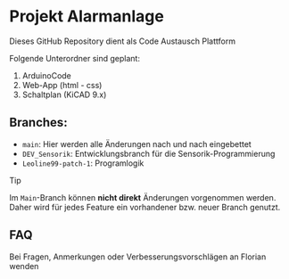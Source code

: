 # Projekt Alarmanlage

Dieses GitHub Repository dient als Code Austausch Plattform

Folgende Unterordner sind geplant:
1. ArduinoCode
2. Web-App (html - css)
3. Schaltplan (KiCAD 9.x)


## Branches:
- `main`: Hier werden alle Änderungen nach und nach eingebettet
- `DEV_Sensorik`: Entwicklungsbranch für die Sensorik-Programmierung
- `Leoline99-patch-1`: Programlogik

> [!TIP]
> Im `Main`-Branch können **nicht direkt** Änderungen vorgenommen werden.  
> Daher wird für jedes Feature ein vorhandener bzw. neuer Branch genutzt.

## FAQ
Bei Fragen, Anmerkungen oder Verbesserungsvorschlägen an Florian wenden


